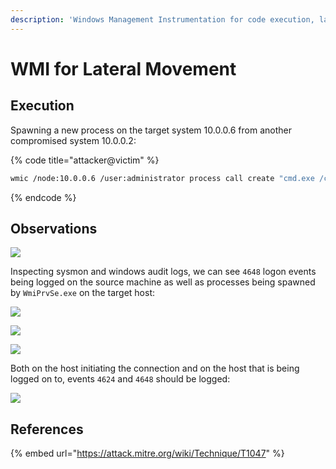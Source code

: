 ```yaml
---
description: 'Windows Management Instrumentation for code execution, lateral movement.'
---
```


# WMI for Lateral Movement

## Execution

Spawning a new process on the target system 10.0.0.6 from another compromised system 10.0.0.2:

{% code title="attacker@victim" %}
```bash
wmic /node:10.0.0.6 /user:administrator process call create "cmd.exe /c calc"
```
{% endcode %}

## Observations

![](../../.gitbook/assets/wmic-calc.png)

Inspecting sysmon and windows audit logs, we can see `4648` logon events being logged on the source machine as well as processes being spawned by `WmiPrvSe.exe` on the target host:

![](../../.gitbook/assets/wmic-create-cmdline.png)

![](../../.gitbook/assets/wmic-logon.png)

![](../../.gitbook/assets/wmic-spawn.png)

Both on the host initiating the connection and on the host that is being logged on to, events `4624` and `4648` should be logged:

![](../../.gitbook/assets/wmi-logons.png)

## References

{% embed url="https://attack.mitre.org/wiki/Technique/T1047" %}

